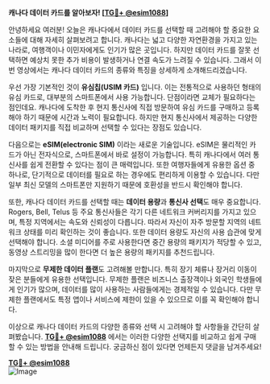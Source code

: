 **캐나다 데이터 카드를 알아보자! [[TG💪+ @esim1088](https://t.me/s/esim1088)]**

안녕하세요 여러분! 오늘은 캐나다에서 데이터 카드를 선택할 때 고려해야 할 중요한 요소들에 대해 자세히 살펴보려고 합니다. 캐나다는 넓고 다양한 자연환경을 가지고 있는 나라로, 여행객이나 이민자에게도 인기가 많은 곳입니다. 하지만 데이터 카드를 잘못 선택하면 예상치 못한 추가 비용이 발생하거나 연결 속도가 느려질 수 있습니다. 그래서 이번 영상에서는 캐나다 데이터 카드의 종류와 특징을 상세하게 소개해드리겠습니다.

우선 가장 기본적인 것이 **유심칩(USIM 카드)** 입니다. 이는 전통적으로 사용하던 형태의 유심 카드로, 대부분의 스마트폰에서 사용 가능합니다. 단점이라면 교체가 필요하다는 점인데요. 캐나다에 도착한 후 현지 통신사에 직접 방문하여 유심 카드를 구매하고 등록해야 하기 때문에 시간과 노력이 필요합니다. 하지만 현지 통신사에서 제공하는 다양한 데이터 패키지를 직접 비교하며 선택할 수 있다는 장점도 있습니다.

다음으로는 **eSIM(electronic SIM)** 이라는 새로운 기술입니다. eSIM은 물리적인 카드가 아닌 전자식으로, 스마트폰에서 바로 설정이 가능합니다. 특히 캐나다에서 여러 통신사를 쉽게 전환할 수 있다는 점이 큰 매력입니다. 또한 여행자들에게 유용한 옵션 중 하나로, 단기적으로 데이터를 필요로 하는 경우에도 편리하게 이용할 수 있습니다. 다만 일부 최신 모델의 스마트폰만 지원하기 때문에 호환성을 반드시 확인해야 합니다.

또한, 캐나다 데이터 카드를 선택할 때는 **데이터 용량**과 **통신사 선택**도 매우 중요합니다. Rogers, Bell, Telus 등 주요 통신사들은 각기 다른 네트워크 커버리지를 가지고 있으며, 특정 지역에서는 속도와 신뢰성이 다릅니다. 따라서 자신이 자주 방문할 지역의 네트워크 상태를 미리 확인하는 것이 좋습니다. 또한 데이터 용량도 자신의 사용 습관에 맞게 선택해야 합니다. 소셜 미디어를 주로 사용한다면 중간 용량의 패키지가 적당할 수 있고, 동영상 스트리밍을 많이 한다면 더 높은 용량의 패키지를 추천드립니다.

마지막으로 **무제한 데이터 플랜**도 고려해볼 만합니다. 특히 장기 체류나 장거리 이동이 잦은 분들에게 유용한 선택입니다. 무제한 플랜은 비즈니스 출장객이나 외국인 학생들에게 인기가 많으며, 데이터를 많이 사용하는 사람들에게는 경제적일 수 있습니다. 다만 무제한 플랜에서도 특정 앱이나 서비스에 제한이 있을 수 있으므로 이를 꼭 확인해야 합니다.

이상으로 캐나다 데이터 카드의 다양한 종류와 선택 시 고려해야 할 사항들을 간단히 살펴봤습니다. **[TG💪+ @esim1088](https://t.me/s/esim1088)** 에서는 이러한 다양한 선택지를 비교하고 쉽게 구매할 수 있는 방법을 안내해 드립니다. 궁금하신 점이 있다면 언제든지 댓글을 남겨주세요!

**[TG💪+ @esim1088](https://t.me/s/esim1088)**  
![Image](https://i.postimg.cc/Y0z9fWf4/image.png)